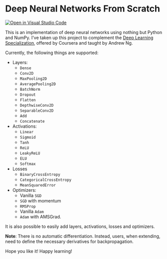 # Deep Neural Networks From Scratch

[![Open in Visual Studio Code](https://open.vscode.dev/badges/open-in-vscode.svg)](https://open.vscode.dev/MalayAgr/DeepNeuralNetwork-Scratch)

This is an implementation of deep neural networks using nothing but Python and NumPy. I've taken up this project to complement the [Deep Learning Specialization](https://www.coursera.org/specializations/deep-learning), offered by Coursera and taught by Andrew Ng.

Currently, the following things are supported:

- Layers:
  - `Dense`
  - `Conv2D`
  - `MaxPooling2D`
  - `AveragePooling2D`
  - `BatchNorm`
  - `Dropout`
  - `Flatten`
  - `DepthwiseConv2D`
  - `SeparableConv2D`
  - `Add`
  - `Concatenate`
- Activations:
  - `Linear`
  - `Sigmoid`
  - `Tanh`
  - `ReLU`
  - `LeakyReLU`
  - `ELU`
  - `Softmax`
- Losses
  - `BinaryCrossEntropy`
  - `CategoricalCrossEntropy`
  - `MeanSquaredError`
- Optimizers:
  - Vanilla `SGD`
  - `SGD` with momentum
  - `RMSProp`
  - Vanilla `Adam`
  - `Adam` with AMSGrad.

It is also possible to easily add layers, activations, losses and optimizers.

**Note**: There is no automatic differentiation. Instead, users, when extending, need to define the necessary derivatives for backpropagation.

Hope you like it! Happy learning!
